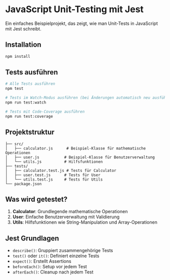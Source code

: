 # JavaScript Unit-Testing mit Jest

Ein einfaches Beispielprojekt, das zeigt, wie man Unit-Tests in JavaScript mit Jest schreibt.

## Installation

```bash
npm install
```

## Tests ausführen

```bash
# Alle Tests ausführen
npm test

# Tests im Watch-Modus ausführen (bei Änderungen automatisch neu ausführen)
npm run test:watch

# Tests mit Code-Coverage ausführen
npm run test:coverage
```

## Projektstruktur

```
├── src/
│   ├── calculator.js      # Beispiel-Klasse für mathematische Operationen
│   ├── user.js           # Beispiel-Klasse für Benutzerverwaltung
│   └── utils.js          # Hilfsfunktionen
├── tests/
│   ├── calculator.test.js # Tests für Calculator
│   ├── user.test.js      # Tests für User
│   └── utils.test.js     # Tests für Utils
└── package.json
```

## Was wird getestet?

1. **Calculator**: Grundlegende mathematische Operationen
2. **User**: Einfache Benutzerverwaltung mit Validierung
3. **Utils**: Hilfsfunktionen wie String-Manipulation und Array-Operationen

## Jest Grundlagen

- `describe()`: Gruppiert zusammengehörige Tests
- `test()` oder `it()`: Definiert einzelne Tests
- `expect()`: Erstellt Assertions
- `beforeEach()`: Setup vor jedem Test
- `afterEach()`: Cleanup nach jedem Test
